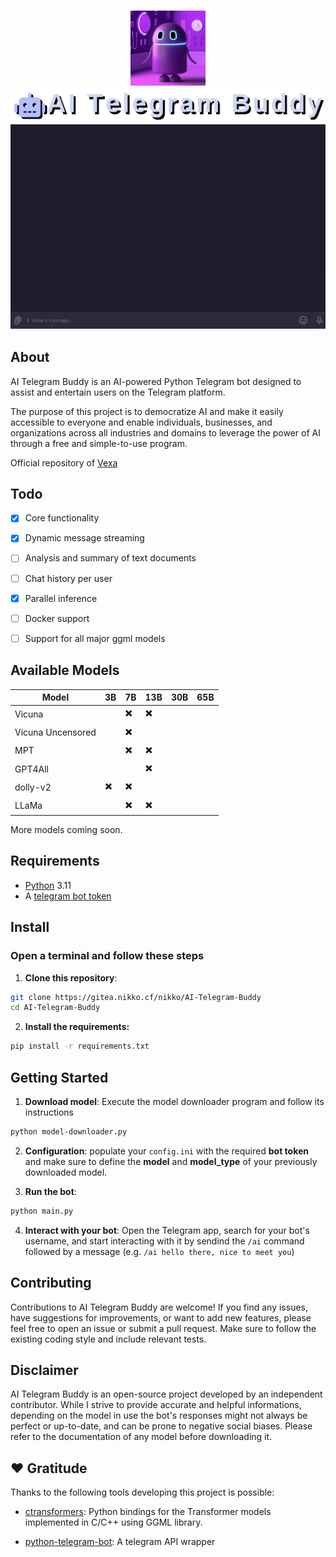 <h3 align="center">
<img src="assets/buddy.png" height="120" width="120"/></br>
<img src="assets/logo.png"/></br>
<img src="assets/preview.webp"><br>
</h3>

## About
AI Telegram Buddy is an AI-powered Python Telegram bot designed to assist and entertain users on the Telegram platform. 

The purpose of this project is to democratize AI and make it easily accessible to everyone and enable individuals, businesses, and organizations across all industries and domains to leverage the power of AI through a free and simple-to-use program.

Official repository of <a href="https://t.me/vexassistantbot">Vexa</a>

## Todo

* [x] Core functionality
* [x] Dynamic message streaming
* [ ] Analysis and summary of text documents
* [ ] Chat history per user
* [x] Parallel inference
* [ ] Docker support
* [ ] Support for all major ggml models


## Available Models

Model | 3B | 7B | 13B | 30B | 65B
------------ | ------------- | ------------ | ------------ | ------------ | ------------ |
Vicuna |  | ✖️ | ✖️ |
Vicuna Uncensored |  | ✖️ |  |
MPT |  | ✖️ | ✖️ |
GPT4All |  |  | ✖️ |
dolly-v2 | ✖️ | ✖️ |
LLaMa |  | ✖️ | ✖️ |

More models coming soon.

## Requirements

- <a href=https://www.python.org/>Python</a> 3.11
- A <a href=https://core.telegram.org/bots/tutorial#obtain-your-bot-token>telegram bot token</a>

## Install


### Open a terminal and follow these steps

1. <b>Clone this repository</b>:

```bash 
git clone https://gitea.nikko.cf/nikko/AI-Telegram-Buddy
cd AI-Telegram-Buddy
```

2. <b>Install the requirements:</b>

```bash
pip install -r requirements.txt
```

## Getting Started

1. <b>Download model</b>: Execute the model downloader program and follow its instructions

```bash
python model-downloader.py
```

2. <b>Configuration</b>: populate your `config.ini` with the required <b>bot token</b> and make sure to define the <b>model</b> and <b>model_type</b> of your previously downloaded model.

3. <b>Run the bot</b>:

```bash
python main.py
```

4. <b>Interact with your bot</b>: Open the Telegram app, search for your bot's username, and start interacting with it by sendind the `/ai` command followed by a message (e.g. `/ai hello there, nice to meet you`)

## Contributing

Contributions to AI Telegram Buddy are welcome! If you find any issues, have suggestions for improvements, or want to add new features, please feel free to open an issue or submit a pull request. Make sure to follow the existing coding style and include relevant tests.

## Disclaimer

AI Telegram Buddy is an open-source project developed by an independent contributor. While I strive to provide accurate and helpful informations, depending on the model in use the bot's responses might not always be perfect or up-to-date, and can be prone to negative social biases. Please refer to the documentation of any model before downloading it.

## ❤️ Gratitude
Thanks to the following tools developing this project is possible:

- <a href=https://github.com/marella/ctransformers>ctransformers</a>: Python bindings for the Transformer models implemented in C/C++ using GGML library.

- <a href=https://python-telegram-bot.org/>python-telegram-bot</a>: A telegram API wrapper
